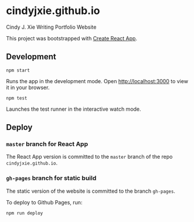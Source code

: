 # cindyjxie.github.io

Cindy J. Xie Writing Portfolio Website

This project was bootstrapped with [Create React App](https://github.com/facebook/create-react-app).

## Development

`npm start`

Runs the app in the development mode. Open [http://localhost:3000](http://localhost:3000) to view it in your browser.

`npm test`

Launches the test runner in the interactive watch mode.

## Deploy

### `master` branch for React App

The React App version is committed to the `master` branch of the repo `cindyjxie.github.io`.

### `gh-pages` branch for static build

The static version of the website is committed to the branch `gh-pages`.

To deploy to Github Pages, run:

`npm run deploy`
